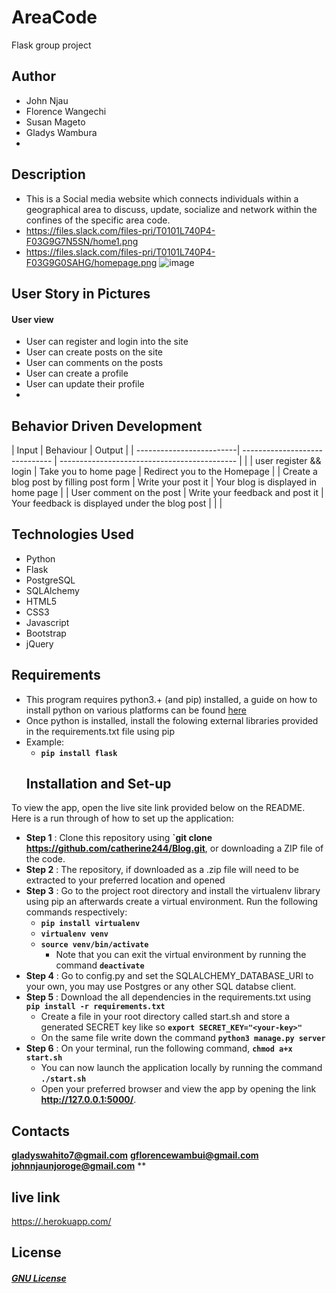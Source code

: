 # AreaCode
Flask group project
## Author
- John Njau
- Florence Wangechi
- Susan Mageto
- Gladys Wambura
- 
## Description
- This is a Social media website which connects individuals within a geographical area to discuss, update, socialize and network within the confines of the specific area code.
- https://files.slack.com/files-pri/T0101L740P4-F03G9G7N5SN/home1.png
- https://files.slack.com/files-pri/T0101L740P4-F03G9G0SAHG/homepage.png
![image](https://user-images.githubusercontent.com/97955649/168932475-9199170a-22b2-42df-902d-5450a330540d.png)
## User Story in Pictures
####  User view
* User can register and login into the site
* User can create posts on the site
* User can comments on the posts
* User can create a profile
* User can update their profile
* 
## Behavior Driven Development
| Input                    | Behaviour                       | Output                                       |
| -------------------------| ------------------------------  | -------------------------------------------- |               |
| user register && login      | Take you to home page           | Redirect you to the Homepage                 |
| Create a blog post by filling post form          | Write your  post it     | Your blog is displayed  in home page                     |
| User comment on the post  | Write your feedback and post it | Your feedback is displayed under the blog post   |                 |             |
## Technologies Used
* Python
* Flask
* PostgreSQL
* SQLAlchemy
* HTML5
* CSS3
* Javascript
* Bootstrap
* jQuery
## Requirements
* This program requires python3.+ (and pip) installed, a guide on how to install python on various platforms can be found [here](https://www.python.org/)
* Once python is installed, install the folowing external libraries provided in the requirements.txt file using pip
* Example:
    * **`pip install flask`**
    ## Installation and Set-up
To view the app, open the live site link provided below on the README.
Here is a run through of how to set up the application:
* **Step 1** : Clone this repository using **`git clone https://github.com/catherine244/Blog.git**, or downloading a ZIP file of the code.
* **Step 2** : The repository, if downloaded as a .zip file will need to be extracted to your preferred location and opened
* **Step 3** : Go to the project root directory and install the virtualenv library using pip an afterwards create a virtual environment. Run the following commands respectively:
    * **`pip install virtualenv`**
    * **`virtualenv venv`**
    * **`source venv/bin/activate`**
        * Note that you can exit the virtual environment by running the command **`deactivate`**
* **Step 4** : Go to config.py and set the SQLALCHEMY_DATABASE_URI to your own, you may use Postgres or any other SQL databse client.
* **Step 5** : Download the all dependencies in the requirements.txt using **`pip install -r requirements.txt`**
    * Create a file in your root directory called start.sh and store a generated SECRET key like so **`export SECRET_KEY="<your-key>"`**
    * On the same file write down the command **`python3 manage.py server`**
* **Step 6** : On your terminal, run the following command, **`chmod a+x start.sh`**
    * You can now launch the application locally by running the command **`./start.sh`**
    * Open your preferred browser and view the app by opening the link **http://127.0.0.1:5000/**.
## Contacts
**gladyswahito7@gmail.com**
**gflorencewambui@gmail.com**
**johnnjaunjoroge@gmail.com**
**

## live link
[https://.herokuapp.com/](https://areacodesz.herokuapp.com/)
## License
#### [*GNU License*](LICENSE)
